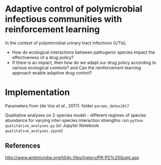 # Adaptive control of  polymicrobial infectious communities with reinforcement learning

In the context of polymicrobial urinary tract infections (UTIs),

- How do ecological interactions between pathogenic species impact the effectiveness of a drug policy?
- If there is an impact, then how do we adapt our drug policy according to various ecological contexts? and Can the reinforcement learning approach enable adaptive drug control?

# Implementation

Parameters from (de Vos *et al.*, 2017): folder `params_deVos2017`

Qualitative analyses on 2-species model - different regimes of species abundance for varying inter-species interaction strengths: run `python qualitative_analyses.py` (or Jupyter Notebook `qualitative_analyses.ipynb`)

## References

http://www.antimicrobe.org/h04c.files/history/PK-PD%20Quint.asp